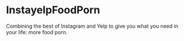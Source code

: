 # InstayelpFoodPorn
Combining the best of Instagram and Yelp to give you what you need in your life: more food porn.
